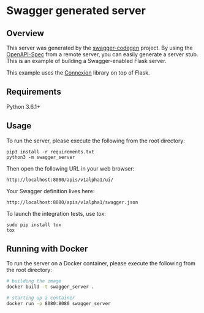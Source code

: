 # Swagger generated server

## Overview
This server was generated by the [swagger-codegen](https://github.com/swagger-api/swagger-codegen)
project. By using the [OpenAPI-Spec](https://github.com/swagger-api/swagger-core/wiki) from a remote
server, you can easily generate a server stub. This is an example of building a Swagger-enabled
Flask server.

This example uses the [Connexion](https://github.com/zalando/connexion) library on top of Flask.

## Requirements
Python 3.6.1+

## Usage

To run the server, please execute the following from the root directory:

```
pip3 install -r requirements.txt
python3 -m swagger_server
```

Then open the following URL in your web browser:

```
http://localhost:8080/apis/v1alpha1/ui/
```

Your Swagger definition lives here:

```
http://localhost:8080/apis/v1alpha1/swagger.json
```

To launch the integration tests, use tox:
```
sudo pip install tox
tox
```

## Running with Docker

To run the server on a Docker container, please execute the following from the root directory:

```bash
# building the image
docker build -t swagger_server .

# starting up a container
docker run -p 8080:8080 swagger_server
```
